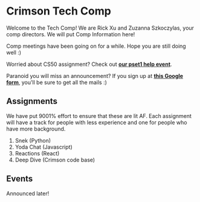<script>
    next_week = "Guest talk?"
</script>
<!-- easter egg: chocolate -->
# Crimson Tech Comp

Welcome to the Tech Comp! We are Rick Xu and Zuzanna Szkoczylas, your comp directors. We will put Comp Information here!

Comp meetings have been going on for a while. Hope you are still doing well :)

Worried about CS50 assignment? Check out **[our pset1 help event](https://www.facebook.com/events/2386984268262714/)**.

Paranoid you will miss an announcement? If you sign up at **[this Google form](https://forms.gle/h6M4Vuy9KkZrUSsd6)**, you'll be sure to get all the mails :)

## Assignments
We have put 9001% effort to ensure that these are lit AF. Each assignment will have a track for people with less experience and one for people who have more background.

1. Snek (Python)
2. Yoda Chat (Javascript)
3. Reactions (React)
4. Deep Dive (Crimson code base)

## Events
Announced later!
